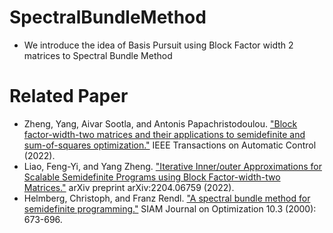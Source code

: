 # SpectralBundleMethod
* We introduce the idea of Basis Pursuit using Block Factor width 2 matrices to Spectral Bundle Method 

# Related Paper
* Zheng, Yang, Aivar Sootla, and Antonis Papachristodoulou. ["Block factor-width-two matrices and their applications to semidefinite and sum-of-squares optimization."](https://arxiv.org/abs/1909.11076) IEEE Transactions on Automatic Control (2022).
* Liao, Feng-Yi, and Yang Zheng. ["Iterative Inner/outer Approximations for Scalable Semidefinite Programs using Block Factor-width-two Matrices."](https://arxiv.org/abs/2204.06759) arXiv preprint arXiv:2204.06759 (2022).
* Helmberg, Christoph, and Franz Rendl. ["A spectral bundle method for semidefinite programming."](https://citeseerx.ist.psu.edu/viewdoc/download?doi=10.1.1.35.5202&rep=rep1&type=pdf) SIAM Journal on Optimization 10.3 (2000): 673-696.
